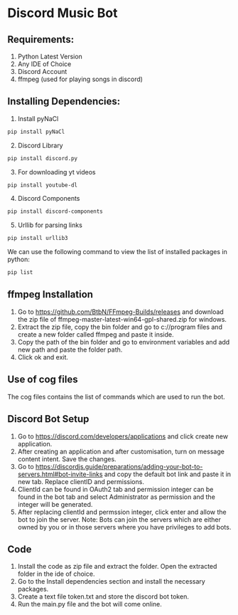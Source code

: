 <h1>Discord Music Bot</h1>

## Requirements:
1. Python Latest Version
2. Any IDE of Choice
3. Discord Account
4. ffmpeg (used for playing songs in discord)

## Installing Dependencies:
1. Install pyNaCl
```bash
pip install pyNaCl
```
2. Discord Library
```bash
pip install discord.py
```

3. For downloading yt videos
```bash
pip install youtube-dl
```

4. Discord Components
```bash
pip install discord-components
```

5. Urllib for parsing links
```bash
pip install urllib3
```

We can use the following command to view the list of installed packages in python:
```bash
pip list
``` 

## ffmpeg Installation
1. Go to https://github.com/BtbN/FFmpeg-Builds/releases and download the zip file of ffmpeg-master-latest-win64-gpl-shared.zip for windows.
2. Extract the zip file, copy the bin folder and go to c://program files and create a new folder called ffmpeg and paste it inside. 
3. Copy the path of the bin folder and go to environment variables and add new path and paste the folder path.
4. Click ok and exit.

## Use of cog files
The cog files contains the list of commands which are used to run the bot. 

## Discord Bot Setup
1. Go to https://discord.com/developers/applications and click create new application.
2. After creating an application and after customisation, turn on message content intent. Save the changes. 
3. Go to https://discordjs.guide/preparations/adding-your-bot-to-servers.html#bot-invite-links and copy the default bot link and paste it in new tab. Replace clientID and permissions.
4. ClientId can be found in OAuth2 tab and permission integer can be found in the bot tab and select Administrator as permission and the integer will be generated. 
5. After replacing clientId and permssion integer, click enter and allow the bot to join the server. 
Note: Bots can join the servers which are either owned by you or in those servers where you have privileges to add bots.

## Code 
1. Install the code as zip file and extract the folder. Open the extracted folder in the ide of choice.
2. Go to the Install dependencies section and install the necessary packages.
3. Create a text file token.txt and store the discord bot token.
4. Run the main.py file and the bot will come online.
